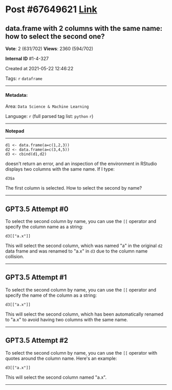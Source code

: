 
# Post \#67649621 [Link](https://stackoverflow.com/questions/67649621/)

## data.frame with 2 columns with the same name: how to select the second one?

**Vote**: 2 (631/702) **Views**: 2360 (594/702) 

**Internal ID** \#1-4-327

Created at 2021-05-22 12:46:22

Tags: `r` `dataframe`

----------

#### Metadata:

Area: `Data Science & Machine Learning`

Language: `r` (full parsed tag list: `python` `r`)

----------

**Notepad**


----------

```
d1 <- data.frame(a=c(1,2,3))
d2 <- data.frame(a=c(3,4,5))
d3 <- cbind(d1,d2)
```

doesn't return an error, and an inspection of the environment in RStudio displays two columns with the same name.
If I type:
```
d3$a
```

The first column is selected. How to select the second by name?


----------
        
## GPT3.5 Attempt \#0

To select the second column by name, you can use the `[[` operator and specify the column name as a string:

```
d3[["a.x"]]
```

This will select the second column, which was named "a" in the original `d2` data frame and was renamed to "a.x" in `d3` due to the column name collision.

--------

## GPT3.5 Attempt \#1

To select the second column by name, you can use the `[[` operator and specify the name of the column as a string:

```
d3[["a.x"]]
```

This will select the second column, which has been automatically renamed to "a.x" to avoid having two columns with the same name.

--------

## GPT3.5 Attempt \#2

To select the second column by name, you can use the `[[` operator with quotes around the column name. Here's an example:

```
d3[["a.x"]]
```

This will select the second column named "a.x".

--------
